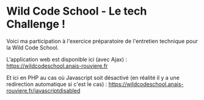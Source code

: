 # Wild Code School - Le tech Challenge !

Voici ma participation à l'exercice préparatoire de l'entretien technique pour la Wild Code School.

L'application web est disponible ici (avec Ajax) :
https://wildcodeschool.anais-rouviere.fr

Et ici en PHP au cas où Javascript soit désactivé (en réalité il y a une redirection automatique si c'est le cas) :
https://wildcodeschool.anais-rouviere.fr/javascriptdisabled
